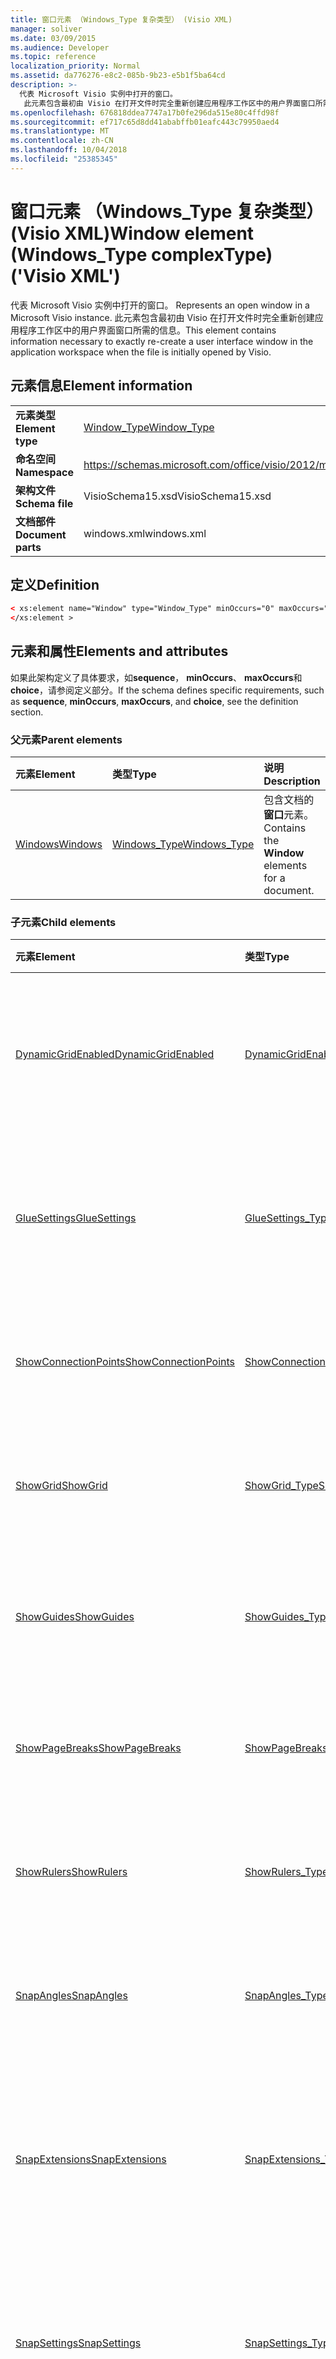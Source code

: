 ```yaml
---
title: 窗口元素 （Windows_Type 复杂类型） (Visio XML)
manager: soliver
ms.date: 03/09/2015
ms.audience: Developer
ms.topic: reference
localization_priority: Normal
ms.assetid: da776276-e8c2-085b-9b23-e5b1f5ba64cd
description: >-
  代表 Microsoft Visio 实例中打开的窗口。
   此元素包含最初由 Visio 在打开文件时完全重新创建应用程序工作区中的用户界面窗口所需的信息。
ms.openlocfilehash: 676818ddea7747a17b0fe296da515e80c4ffd98f
ms.sourcegitcommit: ef717c65d8dd41ababffb01eafc443c79950aed4
ms.translationtype: MT
ms.contentlocale: zh-CN
ms.lasthandoff: 10/04/2018
ms.locfileid: "25385345"
---
```

# <a name="window-element-windowstype-complextype-visio-xml"></a><span data-ttu-id="34413-104">窗口元素 （Windows_Type 复杂类型） (Visio XML)</span><span class="sxs-lookup"><span data-stu-id="34413-104">Window element (Windows_Type complexType) ('Visio XML')</span></span>

<span data-ttu-id="34413-105">代表 Microsoft Visio 实例中打开的窗口。
</span><span class="sxs-lookup"><span data-stu-id="34413-105">Represents an open window in a Microsoft Visio instance.</span></span> <span data-ttu-id="34413-106">此元素包含最初由 Visio 在打开文件时完全重新创建应用程序工作区中的用户界面窗口所需的信息。</span><span class="sxs-lookup"><span data-stu-id="34413-106">This element contains information necessary to exactly re-create a user interface window in the application workspace when the file is initially opened by Visio.</span></span>
  
## <a name="element-information"></a><span data-ttu-id="34413-107">元素信息</span><span class="sxs-lookup"><span data-stu-id="34413-107">Element information</span></span>

|||
|:-----|:-----|
|<span data-ttu-id="34413-108">**元素类型**</span><span class="sxs-lookup"><span data-stu-id="34413-108">**Element type**</span></span> <br/> |[<span data-ttu-id="34413-109">Window_Type</span><span class="sxs-lookup"><span data-stu-id="34413-109">Window_Type</span></span>](window_type-complextypevisio-xml.md) <br/> |
|<span data-ttu-id="34413-110">**命名空间**</span><span class="sxs-lookup"><span data-stu-id="34413-110">**Namespace**</span></span> <br/> |https://schemas.microsoft.com/office/visio/2012/main  <br/> |
|<span data-ttu-id="34413-111">**架构文件**</span><span class="sxs-lookup"><span data-stu-id="34413-111">**Schema file**</span></span> <br/> |<span data-ttu-id="34413-112">VisioSchema15.xsd</span><span class="sxs-lookup"><span data-stu-id="34413-112">VisioSchema15.xsd</span></span>  <br/> |
|<span data-ttu-id="34413-113">**文档部件**</span><span class="sxs-lookup"><span data-stu-id="34413-113">**Document parts**</span></span> <br/> |<span data-ttu-id="34413-114">windows.xml</span><span class="sxs-lookup"><span data-stu-id="34413-114">windows.xml</span></span>  <br/> |
   
## <a name="definition"></a><span data-ttu-id="34413-115">定义</span><span class="sxs-lookup"><span data-stu-id="34413-115">Definition</span></span>

```XML
< xs:element name="Window" type="Window_Type" minOccurs="0" maxOccurs="unbounded" >
</xs:element >
```

## <a name="elements-and-attributes"></a><span data-ttu-id="34413-116">元素和属性</span><span class="sxs-lookup"><span data-stu-id="34413-116">Elements and attributes</span></span>

<span data-ttu-id="34413-117">如果此架构定义了具体要求，如**sequence**， **minOccurs**、 **maxOccurs**和**choice**，请参阅定义部分。</span><span class="sxs-lookup"><span data-stu-id="34413-117">If the schema defines specific requirements, such as **sequence**, **minOccurs**, **maxOccurs**, and **choice**, see the definition section.</span></span> 
  
### <a name="parent-elements"></a><span data-ttu-id="34413-118">父元素</span><span class="sxs-lookup"><span data-stu-id="34413-118">Parent elements</span></span>

|<span data-ttu-id="34413-119">**元素**</span><span class="sxs-lookup"><span data-stu-id="34413-119">**Element**</span></span>|<span data-ttu-id="34413-120">**类型**</span><span class="sxs-lookup"><span data-stu-id="34413-120">**Type**</span></span>|<span data-ttu-id="34413-121">**说明**</span><span class="sxs-lookup"><span data-stu-id="34413-121">**Description**</span></span>|
|:-----|:-----|:-----|
|[<span data-ttu-id="34413-122">Windows</span><span class="sxs-lookup"><span data-stu-id="34413-122">Windows</span></span>](windows-elementvisio-xml.md) <br/> |[<span data-ttu-id="34413-123">Windows_Type</span><span class="sxs-lookup"><span data-stu-id="34413-123">Windows_Type</span></span>](windows_type-complextypevisio-xml.md) <br/> |<span data-ttu-id="34413-124">包含文档的**窗口**元素。</span><span class="sxs-lookup"><span data-stu-id="34413-124">Contains the **Window** elements for a document.</span></span>  <br/> |
   
### <a name="child-elements"></a><span data-ttu-id="34413-125">子元素</span><span class="sxs-lookup"><span data-stu-id="34413-125">Child elements</span></span>

|<span data-ttu-id="34413-126">**元素**</span><span class="sxs-lookup"><span data-stu-id="34413-126">**Element**</span></span>|<span data-ttu-id="34413-127">**类型**</span><span class="sxs-lookup"><span data-stu-id="34413-127">**Type**</span></span>|<span data-ttu-id="34413-128">**说明**</span><span class="sxs-lookup"><span data-stu-id="34413-128">**Description**</span></span>|
|:-----|:-----|:-----|
|[<span data-ttu-id="34413-129">DynamicGridEnabled</span><span class="sxs-lookup"><span data-stu-id="34413-129">DynamicGridEnabled</span></span>](dynamicgridenabled-element-window_type-complextypevisio-xml.md) <br/> |[<span data-ttu-id="34413-130">DynamicGridEnabled_Type</span><span class="sxs-lookup"><span data-stu-id="34413-130">DynamicGridEnabled_Type</span></span>](dynamicgridenabled_type-complextypevisio-xml.md) <br/> |<span data-ttu-id="34413-131">指定是否为文档或窗口启用动态网格功能。</span><span class="sxs-lookup"><span data-stu-id="34413-131">Specifies whether the dynamic grid feature is enabled for a document or window.</span></span>  <br/> |
|[<span data-ttu-id="34413-132">GlueSettings</span><span class="sxs-lookup"><span data-stu-id="34413-132">GlueSettings</span></span>](gluesettings-element-window_type-complextypevisio-xml.md) <br/> |[<span data-ttu-id="34413-133">GlueSettings_Type</span><span class="sxs-lookup"><span data-stu-id="34413-133">GlueSettings_Type</span></span>](gluesettings_type-complextypevisio-xml.md) <br/> |<span data-ttu-id="34413-134">指定当在文档中启用粘附形状粘附到的对象。</span><span class="sxs-lookup"><span data-stu-id="34413-134">Specifies the objects that shapes glue to when glue is enabled in the document.</span></span>  <br/> |
|[<span data-ttu-id="34413-135">ShowConnectionPoints</span><span class="sxs-lookup"><span data-stu-id="34413-135">ShowConnectionPoints</span></span>](showconnectionpoints-element-window_type-complextypevisio-xml.md) <br/> |[<span data-ttu-id="34413-136">ShowConnectionPoints_Type</span><span class="sxs-lookup"><span data-stu-id="34413-136">ShowConnectionPoints_Type</span></span>](showconnectionpoints_type-complextypevisio-xml.md) <br/> |<span data-ttu-id="34413-137">指定是否在窗口中显示连接点。</span><span class="sxs-lookup"><span data-stu-id="34413-137">Specifies whether connection points are shown in a window.</span></span>  <br/> |
|[<span data-ttu-id="34413-138">ShowGrid</span><span class="sxs-lookup"><span data-stu-id="34413-138">ShowGrid</span></span>](showgrid-element-window_type-complextypevisio-xml.md) <br/> |[<span data-ttu-id="34413-139">ShowGrid_Type</span><span class="sxs-lookup"><span data-stu-id="34413-139">ShowGrid_Type</span></span>](showgrid_type-complextypevisio-xml.md) <br/> |<span data-ttu-id="34413-140">指定是否在绘图窗口中显示网格。</span><span class="sxs-lookup"><span data-stu-id="34413-140">Specifies whether a grid is shown in the drawing window.</span></span>  <br/> |
|[<span data-ttu-id="34413-141">ShowGuides</span><span class="sxs-lookup"><span data-stu-id="34413-141">ShowGuides</span></span>](showguides-element-window_type-complextypevisio-xml.md) <br/> |[<span data-ttu-id="34413-142">ShowGuides_Type</span><span class="sxs-lookup"><span data-stu-id="34413-142">ShowGuides_Type</span></span>](showguides_type-complextypevisio-xml.md) <br/> |<span data-ttu-id="34413-143">指定是否在绘图窗口中显示参考线。</span><span class="sxs-lookup"><span data-stu-id="34413-143">Specifies whether guides are shown in the drawing window.</span></span>  <br/> |
|[<span data-ttu-id="34413-144">ShowPageBreaks</span><span class="sxs-lookup"><span data-stu-id="34413-144">ShowPageBreaks</span></span>](showpagebreaks-element-window_type-complextypevisio-xml.md) <br/> |[<span data-ttu-id="34413-145">ShowPageBreaks_Type</span><span class="sxs-lookup"><span data-stu-id="34413-145">ShowPageBreaks_Type</span></span>](showpagebreaks_type-complextypevisio-xml.md) <br/> |<span data-ttu-id="34413-146">指定是否在窗口中显示分页符。</span><span class="sxs-lookup"><span data-stu-id="34413-146">Specifies whether page breaks are shown in a window.</span></span>  <br/> |
|[<span data-ttu-id="34413-147">ShowRulers</span><span class="sxs-lookup"><span data-stu-id="34413-147">ShowRulers</span></span>](showrulers-element-window_type-complextypevisio-xml.md) <br/> |[<span data-ttu-id="34413-148">ShowRulers_Type</span><span class="sxs-lookup"><span data-stu-id="34413-148">ShowRulers_Type</span></span>](showrulers_type-complextypevisio-xml.md) <br/> |<span data-ttu-id="34413-149">指定是否在绘图窗口中显示标尺。</span><span class="sxs-lookup"><span data-stu-id="34413-149">Specifies whether rulers are shown in the drawing window.</span></span>  <br/> |
|[<span data-ttu-id="34413-150">SnapAngles</span><span class="sxs-lookup"><span data-stu-id="34413-150">SnapAngles</span></span>](snapangles-element-window_type-complextypevisio-xml.md) <br/> |[<span data-ttu-id="34413-151">SnapAngles_Type</span><span class="sxs-lookup"><span data-stu-id="34413-151">SnapAngles_Type</span></span>](snapangles_type-complextypevisio-xml.md) <br/> |<span data-ttu-id="34413-152">包含**SnapAngle**元素的集合。</span><span class="sxs-lookup"><span data-stu-id="34413-152">Contains a collection of **SnapAngle** elements.</span></span>  <br/> |
|[<span data-ttu-id="34413-153">SnapExtensions</span><span class="sxs-lookup"><span data-stu-id="34413-153">SnapExtensions</span></span>](snapextensions-element-window_type-complextypevisio-xml.md) <br/> |[<span data-ttu-id="34413-154">SnapExtensions_Type</span><span class="sxs-lookup"><span data-stu-id="34413-154">SnapExtensions_Type</span></span>](snapextensions_type-complextypevisio-xml.md) <br/> |<span data-ttu-id="34413-155">指定是否启用或禁用活动窗口的特定管理单元扩展设置。</span><span class="sxs-lookup"><span data-stu-id="34413-155">Specifies whether a specific snap extension setting is enabled or disabled for the active window.</span></span>  <br/> |
|[<span data-ttu-id="34413-156">SnapSettings</span><span class="sxs-lookup"><span data-stu-id="34413-156">SnapSettings</span></span>](snapsettings-element-window_type-complextypevisio-xml.md) <br/> |[<span data-ttu-id="34413-157">SnapSettings_Type</span><span class="sxs-lookup"><span data-stu-id="34413-157">SnapSettings_Type</span></span>](snapsettings_type-complextypevisio-xml.md) <br/> |<span data-ttu-id="34413-158">指定形状对齐时对齐位于活动窗口的对象。</span><span class="sxs-lookup"><span data-stu-id="34413-158">Specifies the objects that shapes snap to when snap is active in the window.</span></span>  <br/> |
|[<span data-ttu-id="34413-159">StencilGroup</span><span class="sxs-lookup"><span data-stu-id="34413-159">StencilGroup</span></span>](stencilgroup-element-window_type-complextypevisio-xml.md) <br/> |[<span data-ttu-id="34413-160">StencilGroup_Type</span><span class="sxs-lookup"><span data-stu-id="34413-160">StencilGroup_Type</span></span>](stencilgroup_type-complextypevisio-xml.md) <br/> |<span data-ttu-id="34413-161">指定合并的模具窗口的窗口是其成员的组。</span><span class="sxs-lookup"><span data-stu-id="34413-161">Specifies the group of merged stencil windows of which the window is a member.</span></span>  <br/> |
|[<span data-ttu-id="34413-162">StencilGroupPos</span><span class="sxs-lookup"><span data-stu-id="34413-162">StencilGroupPos</span></span>](stencilgrouppos-element-window_type-complextypevisio-xml.md) <br/> |[<span data-ttu-id="34413-163">StencilGroupPos_Type</span><span class="sxs-lookup"><span data-stu-id="34413-163">StencilGroupPos_Type</span></span>](stencilgrouppos_type-complextypevisio-xml.md) <br/> |<span data-ttu-id="34413-164">包含用于指定窗口中的组中的模具的相对位置的整数。</span><span class="sxs-lookup"><span data-stu-id="34413-164">Contains an integer that specifies the relative position of a stencil within a group in a window.</span></span>  <br/> |
|[<span data-ttu-id="34413-165">TabSplitterPos</span><span class="sxs-lookup"><span data-stu-id="34413-165">TabSplitterPos</span></span>](tabsplitterpos-element-window_type-complextypevisio-xml.md) <br/> |[<span data-ttu-id="34413-166">TabSplitterPos_Type</span><span class="sxs-lookup"><span data-stu-id="34413-166">TabSplitterPos_Type</span></span>](tabsplitterpos_type-complextypevisio-xml.md) <br/> |<span data-ttu-id="34413-167">指定绘图窗口的页面选项卡控件的宽度 （以在绘图窗口的总宽度的分数）。</span><span class="sxs-lookup"><span data-stu-id="34413-167">Specifies the width of the page tab control of a drawing window (as a fraction of the total width of the drawing window).</span></span>  <br/> |
   
### <a name="attributes"></a><span data-ttu-id="34413-168">Attributes</span><span class="sxs-lookup"><span data-stu-id="34413-168">Attributes</span></span>

|<span data-ttu-id="34413-169">**属性**</span><span class="sxs-lookup"><span data-stu-id="34413-169">**Attribute**</span></span>|<span data-ttu-id="34413-170">**类型**</span><span class="sxs-lookup"><span data-stu-id="34413-170">**Type**</span></span>|<span data-ttu-id="34413-171">**必需**</span><span class="sxs-lookup"><span data-stu-id="34413-171">**Required**</span></span>|<span data-ttu-id="34413-172">**说明**</span><span class="sxs-lookup"><span data-stu-id="34413-172">**Description**</span></span>|<span data-ttu-id="34413-173">**可能的值**</span><span class="sxs-lookup"><span data-stu-id="34413-173">**Possible values**</span></span>|
|:-----|:-----|:-----|:-----|:-----|
|<span data-ttu-id="34413-174">Container</span><span class="sxs-lookup"><span data-stu-id="34413-174">Container</span></span>  <br/> |<span data-ttu-id="34413-175">xsd:unsignedInt</span><span class="sxs-lookup"><span data-stu-id="34413-175">xsd:unsignedInt</span></span>  <br/> |<span data-ttu-id="34413-176">可选</span><span class="sxs-lookup"><span data-stu-id="34413-176">optional</span></span>  <br/> |<span data-ttu-id="34413-177">容器的 ID： 页、 工作表或主控形状。</span><span class="sxs-lookup"><span data-stu-id="34413-177">ID of container: Page, Sheet, or Master.</span></span> <span data-ttu-id="34413-178">仅相关，如果指定**ContainerType**必要。</span><span class="sxs-lookup"><span data-stu-id="34413-178">Only relevant and necessary if **ContainerType** is specified.</span></span>  <br/> |<span data-ttu-id="34413-179">Xsd:unsignedInt 类型的值。</span><span class="sxs-lookup"><span data-stu-id="34413-179">Values of the xsd:unsignedInt type.</span></span>  <br/> |
|<span data-ttu-id="34413-180">ContainerType</span><span class="sxs-lookup"><span data-stu-id="34413-180">ContainerType</span></span>  <br/> |<span data-ttu-id="34413-181">xsd:token</span><span class="sxs-lookup"><span data-stu-id="34413-181">xsd:token</span></span>  <br/> |<span data-ttu-id="34413-182">可选</span><span class="sxs-lookup"><span data-stu-id="34413-182">optional</span></span>  <br/> |<span data-ttu-id="34413-183">可以是下列值之一： 文档、 页或主控形状。</span><span class="sxs-lookup"><span data-stu-id="34413-183">May be one of the following values: Document, Page, or Master.</span></span> <span data-ttu-id="34413-184">仅当**WindowType**指定为绘图或工作表时才可用。</span><span class="sxs-lookup"><span data-stu-id="34413-184">Only relevant when **WindowType** is specified as Drawing or Sheet.</span></span>  <br/> |<span data-ttu-id="34413-185">Xsd:token 类型的值。</span><span class="sxs-lookup"><span data-stu-id="34413-185">Values of the xsd:token type.</span></span>  <br/> |
|<span data-ttu-id="34413-186">文档</span><span class="sxs-lookup"><span data-stu-id="34413-186">Document</span></span>  <br/> |<span data-ttu-id="34413-187">xsd: string</span><span class="sxs-lookup"><span data-stu-id="34413-187">xsd:string</span></span>  <br/> |<span data-ttu-id="34413-188">可选</span><span class="sxs-lookup"><span data-stu-id="34413-188">optional</span></span>  <br/> |<span data-ttu-id="34413-189">在此窗口中显示的文档的文件路径。</span><span class="sxs-lookup"><span data-stu-id="34413-189">File path of the document displayed in this window.</span></span>  <br/> |<span data-ttu-id="34413-190">Xsd: string 类型的值。</span><span class="sxs-lookup"><span data-stu-id="34413-190">Values of the xsd:string type.</span></span>  <br/> |
|<span data-ttu-id="34413-191">ID</span><span class="sxs-lookup"><span data-stu-id="34413-191">ID</span></span>  <br/> |<span data-ttu-id="34413-192">xsd:unsignedInt</span><span class="sxs-lookup"><span data-stu-id="34413-192">xsd:unsignedInt</span></span>  <br/> |<span data-ttu-id="34413-193">必需</span><span class="sxs-lookup"><span data-stu-id="34413-193">required</span></span>  <br/> |<span data-ttu-id="34413-194">其父元素中的元素的唯一 ID。</span><span class="sxs-lookup"><span data-stu-id="34413-194">The unique ID of the element within its parent element.</span></span>  <br/> |<span data-ttu-id="34413-195">Xsd:unsignedInt 类型的值。</span><span class="sxs-lookup"><span data-stu-id="34413-195">Values of the xsd:unsignedInt type.</span></span>  <br/> |
|<span data-ttu-id="34413-196">Master</span><span class="sxs-lookup"><span data-stu-id="34413-196">Master</span></span>  <br/> |<span data-ttu-id="34413-197">xsd:unsignedInt</span><span class="sxs-lookup"><span data-stu-id="34413-197">xsd:unsignedInt</span></span>  <br/> |<span data-ttu-id="34413-198">可选</span><span class="sxs-lookup"><span data-stu-id="34413-198">optional</span></span>  <br/> |<span data-ttu-id="34413-199">如果此窗口将显示主控形状的主控形状 ID。</span><span class="sxs-lookup"><span data-stu-id="34413-199">Master ID if this window is displaying a master.</span></span>  <br/> |<span data-ttu-id="34413-200">Xsd:unsignedInt 类型的值。</span><span class="sxs-lookup"><span data-stu-id="34413-200">Values of the xsd:unsignedInt type.</span></span>  <br/> |
|<span data-ttu-id="34413-201">Page</span><span class="sxs-lookup"><span data-stu-id="34413-201">Page</span></span>  <br/> |<span data-ttu-id="34413-202">xsd:unsignedInt</span><span class="sxs-lookup"><span data-stu-id="34413-202">xsd:unsignedInt</span></span>  <br/> |<span data-ttu-id="34413-203">可选</span><span class="sxs-lookup"><span data-stu-id="34413-203">optional</span></span>  <br/> |<span data-ttu-id="34413-204">如果此窗口将显示页面的页面 ID。</span><span class="sxs-lookup"><span data-stu-id="34413-204">Page ID if this window is displaying a page.</span></span> <span data-ttu-id="34413-205">相关仅**WindowType**指定为绘图和**ContainerType**指定为页。</span><span class="sxs-lookup"><span data-stu-id="34413-205">Relevant only when **WindowType** is specified as Drawing and **ContainerType** is specified as Page.</span></span>  <br/> |<span data-ttu-id="34413-206">Xsd:unsignedInt 类型的值。</span><span class="sxs-lookup"><span data-stu-id="34413-206">Values of the xsd:unsignedInt type.</span></span>  <br/> |
|<span data-ttu-id="34413-207">ParentWindow</span><span class="sxs-lookup"><span data-stu-id="34413-207">ParentWindow</span></span>  <br/> |<span data-ttu-id="34413-208">xsd:unsignedInt</span><span class="sxs-lookup"><span data-stu-id="34413-208">xsd:unsignedInt</span></span>  <br/> |<span data-ttu-id="34413-209">可选</span><span class="sxs-lookup"><span data-stu-id="34413-209">optional</span></span>  <br/> |<span data-ttu-id="34413-210">在其中包含此模具窗口的窗口的 ID。</span><span class="sxs-lookup"><span data-stu-id="34413-210">ID of window in which this stencil window is contained.</span></span> <span data-ttu-id="34413-211">仅当**WindowType**指定为模具时才可用。</span><span class="sxs-lookup"><span data-stu-id="34413-211">Relevant only when **WindowType** is specified as Stencil.</span></span>  <br/> |<span data-ttu-id="34413-212">Xsd:unsignedInt 类型的值。</span><span class="sxs-lookup"><span data-stu-id="34413-212">Values of the xsd:unsignedInt type.</span></span>  <br/> |
|<span data-ttu-id="34413-213">ReadOnly</span><span class="sxs-lookup"><span data-stu-id="34413-213">ReadOnly</span></span>  <br/> |<span data-ttu-id="34413-214">化</span><span class="sxs-lookup"><span data-stu-id="34413-214">xsd:boolean</span></span>  <br/> |<span data-ttu-id="34413-215">可选</span><span class="sxs-lookup"><span data-stu-id="34413-215">optional</span></span>  <br/> |<span data-ttu-id="34413-216">只读标志如果该模具不是文档模具。</span><span class="sxs-lookup"><span data-stu-id="34413-216">Read-only flag if this stencil is not a document stencil.</span></span>  <br/> |<span data-ttu-id="34413-217">化类型的值。</span><span class="sxs-lookup"><span data-stu-id="34413-217">Values of the xsd:boolean type.</span></span>  <br/> |
|<span data-ttu-id="34413-218">工作表</span><span class="sxs-lookup"><span data-stu-id="34413-218">Sheet</span></span>  <br/> |<span data-ttu-id="34413-219">xsd:unsignedInt</span><span class="sxs-lookup"><span data-stu-id="34413-219">xsd:unsignedInt</span></span>  <br/> |<span data-ttu-id="34413-220">可选</span><span class="sxs-lookup"><span data-stu-id="34413-220">optional</span></span>  <br/> |<span data-ttu-id="34413-221">容器中的工作表的 ID。</span><span class="sxs-lookup"><span data-stu-id="34413-221">ID of sheet in container.</span></span> <span data-ttu-id="34413-222">仅当容器被指定为工作表时才可用。</span><span class="sxs-lookup"><span data-stu-id="34413-222">Relevant only when Container is specified as Sheet.</span></span>  <br/> |<span data-ttu-id="34413-223">Xsd:unsignedInt 类型的值。</span><span class="sxs-lookup"><span data-stu-id="34413-223">Values of the xsd:unsignedInt type.</span></span>  <br/> |
|<span data-ttu-id="34413-224">ViewCenterX</span><span class="sxs-lookup"><span data-stu-id="34413-224">ViewCenterX</span></span>  <br/> |<span data-ttu-id="34413-225">化</span><span class="sxs-lookup"><span data-stu-id="34413-225">xsd:double</span></span>  <br/> |<span data-ttu-id="34413-226">可选</span><span class="sxs-lookup"><span data-stu-id="34413-226">optional</span></span>  <br/> |<span data-ttu-id="34413-227">**ViewCenterX**和**ViewCenterY**指定的新视图 （窗口） 假定最初打开时页面上的中心点。</span><span class="sxs-lookup"><span data-stu-id="34413-227">**ViewCenterX** and **ViewCenterY** specify a center point on a page that a new view (window) assumes when it is opened initially.</span></span>  <br/> |<span data-ttu-id="34413-228">化类型的值。</span><span class="sxs-lookup"><span data-stu-id="34413-228">Values of the xsd:double type.</span></span>  <br/> |
|<span data-ttu-id="34413-229">ViewCenterY</span><span class="sxs-lookup"><span data-stu-id="34413-229">ViewCenterY</span></span>  <br/> |<span data-ttu-id="34413-230">化</span><span class="sxs-lookup"><span data-stu-id="34413-230">xsd:double</span></span>  <br/> |<span data-ttu-id="34413-231">可选</span><span class="sxs-lookup"><span data-stu-id="34413-231">optional</span></span>  <br/> |<span data-ttu-id="34413-232">**ViewCenterX**和**ViewCenterY**指定的新视图 （窗口） 假定最初打开时页面上的中心点。</span><span class="sxs-lookup"><span data-stu-id="34413-232">**ViewCenterX** and **ViewCenterY** specify a center point on a page that a new view (window) assumes when it is opened initially.</span></span>  <br/> |<span data-ttu-id="34413-233">化类型的值。</span><span class="sxs-lookup"><span data-stu-id="34413-233">Values of the xsd:double type.</span></span>  <br/> |
|<span data-ttu-id="34413-234">ViewScale</span><span class="sxs-lookup"><span data-stu-id="34413-234">ViewScale</span></span>  <br/> |<span data-ttu-id="34413-235">化</span><span class="sxs-lookup"><span data-stu-id="34413-235">xsd:double</span></span>  <br/> |<span data-ttu-id="34413-236">可选</span><span class="sxs-lookup"><span data-stu-id="34413-236">optional</span></span>  <br/> |<span data-ttu-id="34413-237">要打开页上的新视图 （窗口） 时使用的默认显示比例系数。</span><span class="sxs-lookup"><span data-stu-id="34413-237">The default magnification factor to use when a new view (window) of the page is opened.</span></span> <span data-ttu-id="34413-238">例如，1 = 100%。1.5 = 150%，依此类推。</span><span class="sxs-lookup"><span data-stu-id="34413-238">For example, 1 = 100%; 1.5 = 150%, and so on.</span></span>  <br/> |<span data-ttu-id="34413-239">化类型的值。</span><span class="sxs-lookup"><span data-stu-id="34413-239">Values of the xsd:double type.</span></span>  <br/> |
|<span data-ttu-id="34413-240">WindowHeight</span><span class="sxs-lookup"><span data-stu-id="34413-240">WindowHeight</span></span>  <br/> |<span data-ttu-id="34413-241">xsd:unsignedInt</span><span class="sxs-lookup"><span data-stu-id="34413-241">xsd:unsignedInt</span></span>  <br/> |<span data-ttu-id="34413-242">可选</span><span class="sxs-lookup"><span data-stu-id="34413-242">optional</span></span>  <br/> |<span data-ttu-id="34413-243">窗口矩形的高度。</span><span class="sxs-lookup"><span data-stu-id="34413-243">Height of the window rectangle.</span></span>  <br/> |<span data-ttu-id="34413-244">Xsd:unsignedInt 类型的值。</span><span class="sxs-lookup"><span data-stu-id="34413-244">Values of the xsd:unsignedInt type.</span></span>  <br/> |
|<span data-ttu-id="34413-245">WindowLeft</span><span class="sxs-lookup"><span data-stu-id="34413-245">WindowLeft</span></span>  <br/> |<span data-ttu-id="34413-246">xsd:short</span><span class="sxs-lookup"><span data-stu-id="34413-246">xsd:short</span></span>  <br/> |<span data-ttu-id="34413-247">可选</span><span class="sxs-lookup"><span data-stu-id="34413-247">optional</span></span>  <br/> |<span data-ttu-id="34413-248">窗口矩形左边缘的坐标。</span><span class="sxs-lookup"><span data-stu-id="34413-248">Left coordinate of the window rectangle.</span></span>  <br/> |<span data-ttu-id="34413-249">Xsd:short 类型的值。</span><span class="sxs-lookup"><span data-stu-id="34413-249">Values of the xsd:short type.</span></span>  <br/> |
|<span data-ttu-id="34413-250">WindowState</span><span class="sxs-lookup"><span data-stu-id="34413-250">WindowState</span></span>  <br/> |<span data-ttu-id="34413-251">xsd:unsignedInt</span><span class="sxs-lookup"><span data-stu-id="34413-251">xsd:unsignedInt</span></span>  <br/> |<span data-ttu-id="34413-252">可选</span><span class="sxs-lookup"><span data-stu-id="34413-252">optional</span></span>  <br/> |<span data-ttu-id="34413-253">整数，指定位标志。</span><span class="sxs-lookup"><span data-stu-id="34413-253">An integer specifying bit flags.</span></span>  <br/> |<span data-ttu-id="34413-254">Xsd:unsignedInt 类型的值。</span><span class="sxs-lookup"><span data-stu-id="34413-254">Values of the xsd:unsignedInt type.</span></span>  <br/> |
|<span data-ttu-id="34413-255">WindowTop</span><span class="sxs-lookup"><span data-stu-id="34413-255">WindowTop</span></span>  <br/> |<span data-ttu-id="34413-256">xsd:short</span><span class="sxs-lookup"><span data-stu-id="34413-256">xsd:short</span></span>  <br/> |<span data-ttu-id="34413-257">可选</span><span class="sxs-lookup"><span data-stu-id="34413-257">optional</span></span>  <br/> |<span data-ttu-id="34413-258">窗口矩形顶部坐标。</span><span class="sxs-lookup"><span data-stu-id="34413-258">Top coordinate of the window rectangle.</span></span>  <br/> |<span data-ttu-id="34413-259">Xsd:short 类型的值。</span><span class="sxs-lookup"><span data-stu-id="34413-259">Values of the xsd:short type.</span></span>  <br/> |
|<span data-ttu-id="34413-260">WindowType</span><span class="sxs-lookup"><span data-stu-id="34413-260">WindowType</span></span>  <br/> |<span data-ttu-id="34413-261">xsd:token</span><span class="sxs-lookup"><span data-stu-id="34413-261">xsd:token</span></span>  <br/> |<span data-ttu-id="34413-262">必需</span><span class="sxs-lookup"><span data-stu-id="34413-262">required</span></span>  <br/> |<span data-ttu-id="34413-263">枚举的值可能是以下项之一： 绘图、 工作表、 模具或图标。</span><span class="sxs-lookup"><span data-stu-id="34413-263">An enumerated value that may be one of the following: Drawing, Sheet, Stencil, or Icon.</span></span>  <br/> |<span data-ttu-id="34413-264">Xsd:token 类型的值。</span><span class="sxs-lookup"><span data-stu-id="34413-264">Values of the xsd:token type.</span></span>  <br/> |
|<span data-ttu-id="34413-265">WindowWidth</span><span class="sxs-lookup"><span data-stu-id="34413-265">WindowWidth</span></span>  <br/> |<span data-ttu-id="34413-266">xsd:unsignedInt</span><span class="sxs-lookup"><span data-stu-id="34413-266">xsd:unsignedInt</span></span>  <br/> |<span data-ttu-id="34413-267">可选</span><span class="sxs-lookup"><span data-stu-id="34413-267">optional</span></span>  <br/> |<span data-ttu-id="34413-268">窗口矩形的宽度。</span><span class="sxs-lookup"><span data-stu-id="34413-268">Width of the window rectangle.</span></span>  <br/> |<span data-ttu-id="34413-269">Xsd:unsignedInt 类型的值。</span><span class="sxs-lookup"><span data-stu-id="34413-269">Values of the xsd:unsignedInt type.</span></span>  <br/> |
   

